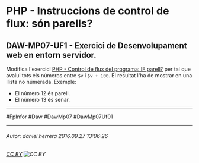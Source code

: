 # PHP - Instruccions de control de flux: són parells?
## DAW-MP07-UF1 - Exercici de Desenvolupament web en entorn servidor.
Modifica l'exercici [PHP - Control de flux del programa: IF parell?](/DAW/DAW-MP07/DAW-MP07-UF1/php-control-de-flux-del-programa-if-parell/readme.md) per tal que avalui tots els números entre `$v` i `$v + 100`. El resultat l'ha de mostrar en una llista no númerada. Exemple:

* El número 12 és parell.
* El número 13 és senar. 

---

#FpInfor #Daw #DawMp07 #DawMp07Uf01

---

###### Autor: daniel herrera 2016.09.27 13:06:26
###### [CC BY](https://creativecommons.org/licenses/by/4.0/) ![CC BY](https://licensebuttons.net/l/by/3.0/80x15.png)
